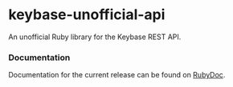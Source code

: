 keybase-unofficial-api
======================

An unofficial Ruby library for the Keybase REST API.

### Documentation

Documentation for the current release can be found on
[RubyDoc](http://www.rubydoc.info/gems/keybase-unofficial-api/).
